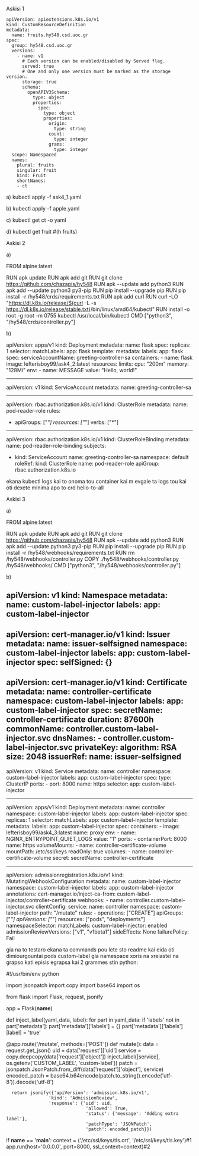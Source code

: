 Askisi 1

    apiVersion: apiextensions.k8s.io/v1
    kind: CustomResourceDefinition
    metadata:
      name: fruits.hy548.csd.uoc.gr
    spec:
      group: hy548.csd.uoc.gr
      versions:
        - name: v1
          # Each version can be enabled/disabled by Served flag.
          served: true
          # One and only one version must be marked as the storage version.
          storage: true
          schema:
            openAPIV3Schema:
              type: object
              properties:
                spec:
                  type: object
                  properties:
                    origin:
                      type: string
                    count:
                      type: integer
                    grams:
                      type: integer
      scope: Namespaced
      names:
        plural: fruits
        singular: fruit
        kind: Fruit
        shortNames:
        - ct

a)
    kubectl apply -f ask4_1.yaml
    
b) 
    kubectl apply -f apple.yaml
  
c) 
    kubectl get ct -o yaml
  
d) 
    kubectl get fruit #(h fruits)


Askisi 2

a)

  FROM alpine:latest

  RUN apk update
  RUN apk add git
  RUN git clone https://github.com/chazapis/hy548
  RUN apk --update add python3
  RUN apk add --update python3 py3-pip
  RUN pip install --upgrade pip
  RUN pip install -r /hy548/crds/requirements.txt
  RUN apk add curl
  RUN curl -LO "https://dl.k8s.io/release/$(curl -L -s https://dl.k8s.io/release/stable.txt)/bin/linux/amd64/kubectl"
  RUN install -o root -g root -m 0755 kubectl /usr/local/bin/kubectl
  CMD ["python3", "/hy548/crds/controller.py"]

b)

  apiVersion: apps/v1
  kind: Deployment
  metadata:
    name: flask
  spec:
    replicas: 1
    selector:
      matchLabels:
        app: flask
    template:
      metadata:
        labels:
          app: flask
      spec:
        serviceAccountName: greeting-controller-sa
        containers:
        - name: flask
          image: lefterisboy99/ask4_2:latest
          resources:
            limits:
              cpu: "200m"
              memory: "128Mi"
          env:
          - name: MESSAGE
            value: "Hello, world!"

  ---

  apiVersion: v1
  kind: ServiceAccount
  metadata:
    name: greeting-controller-sa

  ---

  apiVersion: rbac.authorization.k8s.io/v1
  kind: ClusterRole
  metadata:
    name: pod-reader-role
  rules:
  - apiGroups: ["*"]
    resources: ["*"]
    verbs: ["*"]

  ---

  apiVersion: rbac.authorization.k8s.io/v1
  kind: ClusterRoleBinding
  metadata:
    name: pod-reader-role-binding
  subjects:
  - kind: ServiceAccount
    name: greeting-controller-sa
    namespace: default
  roleRef:
    kind: ClusterRole
    name: pod-reader-role
    apiGroup: rbac.authorization.k8s.io

ekana kubectl logs kai to onoma tou container kai m evgale ta logs tou kai oti dexete minima apo to crd hello-to-all


Askisi 3

a)

  FROM alpine:latest

  RUN apk update
  RUN apk add git
  RUN git clone https://github.com/chazapis/hy548
  RUN apk --update add python3
  RUN apk add --update python3 py3-pip
  RUN pip install --upgrade pip
  RUN pip install -r /hy548/webhooks/requirements.txt
  RUN rm /hy548/webhooks/controller.py
  COPY ./hy548/webhooks/controller.py /hy548/webhooks/
  CMD ["python3", "/hy548/webhooks/controller.py"]

b)

  apiVersion: v1
  kind: Namespace
  metadata:
    name: custom-label-injector
    labels:
      app: custom-label-injector
  ---
  apiVersion: cert-manager.io/v1
  kind: Issuer
  metadata:
    name: issuer-selfsigned
    namespace: custom-label-injector
    labels:
      app: custom-label-injector
  spec:
    selfSigned: {}
  ---
  apiVersion: cert-manager.io/v1
  kind: Certificate
  metadata:
    name: controller-certificate
    namespace: custom-label-injector
    labels:
      app: custom-label-injector
  spec:
    secretName: controller-certificate
    duration: 87600h
    commonName: controller.custom-label-injector.svc
    dnsNames:
    - controller.custom-label-injector.svc
    privateKey:
      algorithm: RSA
      size: 2048
    issuerRef:
      name: issuer-selfsigned
  ---
  apiVersion: v1
  kind: Service
  metadata:
    name: controller
    namespace: custom-label-injector
    labels:
      app: custom-label-injector
  spec:
    type: ClusterIP
    ports:
      - port: 8000
        name: https
    selector:
      app: custom-label-injector

  ---

  apiVersion: apps/v1
  kind: Deployment
  metadata:
    name: controller
    namespace: custom-label-injector
    labels:
      app: custom-label-injector
  spec:
    replicas: 1
    selector:
      matchLabels:
        app: custom-label-injector
    template:
      metadata:
        labels:
          app: custom-label-injector
      spec:
        containers:
        - image: lefterisboy99/ask4_3:latest
          name: proxy
          env:
          - name: NGINX_ENTRYPOINT_QUIET_LOGS
            value: "1"
          ports:
          - containerPort: 8000
            name: https
          volumeMounts:
          - name: controller-certificate-volume
            mountPath: /etc/ssl/keys
            readOnly: true
        volumes:
        - name: controller-certificate-volume
          secret:
            secretName: controller-certificate

  ---
  apiVersion: admissionregistration.k8s.io/v1
  kind: MutatingWebhookConfiguration
  metadata:
    name: custom-label-injector
    namespace: custom-label-injector
    labels:
      app: custom-label-injector
    annotations:
      cert-manager.io/inject-ca-from: custom-label-injector/controller-certificate
  webhooks:
    - name: controller.custom-label-injector.svc
      clientConfig:
        service:
          name: controller
          namespace: custom-label-injector
          path: "/mutate"
      rules:
        - operations: ["CREATE"]
          apiGroups: ["*"]
          apiVersions: ["*"]
          resources: ["pods", "deployments"]
      namespaceSelector:
        matchLabels:
          custom-label-injector: enabled
      admissionReviewVersions: ["v1", "v1beta1"]
      sideEffects: None
      failurePolicy: Fail




gia na to testaro ekana ta commands pou lete sto readme kai eida oti dimiourgountai pods custom-label gia namespace xoris na xreiastei na grapso kati episis egrapsa kai 2 grammes stin python:

  #!/usr/bin/env python

  import jsonpatch
  import copy
  import base64
  import os

  from flask import Flask, request, jsonify

  app = Flask(__name__)

  def inject_label(yaml_data, label):
      for part in yaml_data:
          if 'labels' not in part['metadata']:
              part['metadata']['labels'] = {}
          part['metadata']['labels'][label] = 'true'

  @app.route('/mutate', methods=['POST'])
  def mutate():
      data = request.get_json()
      uid = data['request']['uid']
      service = copy.deepcopy(data['request']['object'])
      inject_label([service], os.getenv('CUSTOM_LABEL', 'custom-label'))
      patch = jsonpatch.JsonPatch.from_diff(data['request']['object'], service)
      encoded_patch = base64.b64encode(patch.to_string().encode('utf-8')).decode('utf-8')

      return jsonify({'apiVersion': 'admission.k8s.io/v1',
                    'kind': 'AdmissionReview',
                    'response': {'uid': uid,
                                  'allowed': True,
                                  'status': {'message': 'Adding extra label'},
                                  'patchType': 'JSONPatch',
                                  'patch': encoded_patch}})

  if __name__ == '__main__':
      context = ('/etc/ssl/keys/tls.crt', '/etc/ssl/keys/tls.key')#1
      app.run(host='0.0.0.0', port=8000, ssl_context=context)#2
